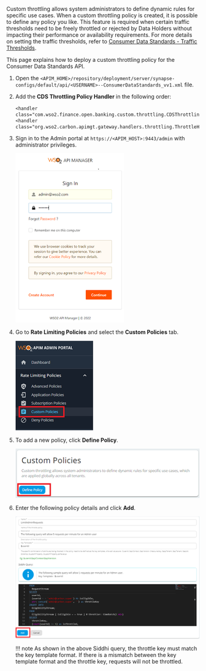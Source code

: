 Custom throttling allows system administrators to define dynamic rules for specific use cases. When a custom throttling
policy is created, it is possible to define any policy you like. This feature is required when certain traffic thresholds
need to be freely throttled or rejected by Data Holders without impacting their performance or availability requirements.
For more details on setting the traffic thresholds, refer to [Consumer Data Standards - Traffic Thresholds](https://consumerdatastandardsaustralia.github.io/standards/#traffic-thresholds).

This page explains how to deploy a custom throttling policy for the Consumer Data Standards API.

1. Open the `<APIM_HOME>/repository/deployment/server/synapse-configs/default/api/<USERNAME>--ConsumerDataStandards_vv1.xml` file.

2. Add the **CDS Throttling Policy Handler** in the following order:
   ```
   <handler class="com.wso2.finance.open.banking.custom.throttling.CDSThrottlingPolicyHandler"/>
   <handler class="org.wso2.carbon.apimgt.gateway.handlers.throttling.ThrottleHandler"/>
   ```
3. Sign in to the Admin portal at `https://<APIM_HOST>:9443/admin` with administrator privileges.
       
     ![sign_into](../assets/img/try-out/custom-throttling-policies/sign-in-admin.png)

4. Go to **Rate Limiting Policies** and select the **Custom Policies** tab.
     
     ![select_custom_policies](../assets/img/try-out/custom-throttling-policies/select-custom-policies.png)

5. To add a new policy, click **Define Policy**.

     ![select_custom_policies](../assets/img/try-out/custom-throttling-policies/add-policy.png)

6. Enter the following policy details and click **Add**. 

     ![define_policy](../assets/img/try-out/custom-throttling-policies/define-policy.png)


    !!! note
         As shown in the above Siddhi query, the throttle key must match the key template format. If there is a mismatch between 
         the key template format and the throttle key, requests will not be throttled.